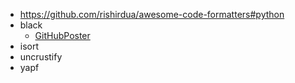 - https://github.com/rishirdua/awesome-code-formatters#python
- black
  - [GitHubPoster](https://github.com/yihong0618/GitHubPoster)
- isort
- uncrustify
- yapf
